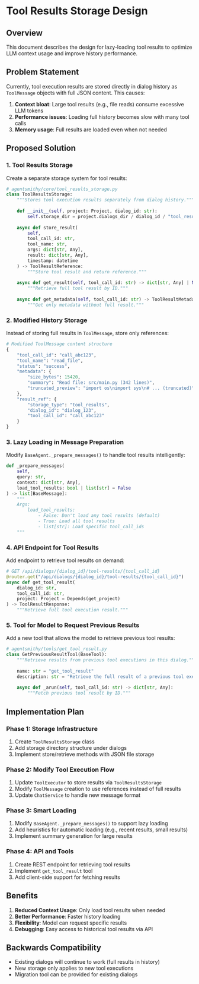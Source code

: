# Tool Results Storage Design

## Overview

This document describes the design for lazy-loading tool results to optimize LLM context usage and improve history performance.

## Problem Statement

Currently, tool execution results are stored directly in dialog history as `ToolMessage` objects with full JSON content. This causes:

1. **Context bloat**: Large tool results (e.g., file reads) consume excessive LLM tokens
2. **Performance issues**: Loading full history becomes slow with many tool calls
3. **Memory usage**: Full results are loaded even when not needed

## Proposed Solution

### 1. Tool Results Storage

Create a separate storage system for tool results:

```python
# agentsmithy/core/tool_results_storage.py
class ToolResultsStorage:
    """Stores tool execution results separately from dialog history."""
    
    def __init__(self, project: Project, dialog_id: str):
        self.storage_dir = project.dialogs_dir / dialog_id / "tool_results"
        
    async def store_result(
        self, 
        tool_call_id: str,
        tool_name: str,
        args: dict[str, Any],
        result: dict[str, Any],
        timestamp: datetime
    ) -> ToolResultReference:
        """Store tool result and return reference."""
        
    async def get_result(self, tool_call_id: str) -> dict[str, Any] | None:
        """Retrieve full tool result by ID."""
        
    async def get_metadata(self, tool_call_id: str) -> ToolResultMetadata | None:
        """Get only metadata without full result."""
```

### 2. Modified History Storage

Instead of storing full results in `ToolMessage`, store only references:

```python
# Modified ToolMessage content structure
{
    "tool_call_id": "call_abc123",
    "tool_name": "read_file",
    "status": "success",
    "metadata": {
        "size_bytes": 15420,
        "summary": "Read file: src/main.py (342 lines)",
        "truncated_preview": "import os\nimport sys\n# ... (truncated)"
    },
    "result_ref": {
        "storage_type": "tool_results",
        "dialog_id": "dialog_123",
        "tool_call_id": "call_abc123"
    }
}
```

### 3. Lazy Loading in Message Preparation

Modify `BaseAgent._prepare_messages()` to handle tool results intelligently:

```python
def _prepare_messages(
    self, 
    query: str, 
    context: dict[str, Any],
    load_tool_results: bool | list[str] = False
) -> list[BaseMessage]:
    """
    Args:
        load_tool_results: 
            - False: Don't load any tool results (default)
            - True: Load all tool results
            - list[str]: Load specific tool_call_ids
    """
```

### 4. API Endpoint for Tool Results

Add endpoint to retrieve tool results on demand:

```python
# GET /api/dialogs/{dialog_id}/tool-results/{tool_call_id}
@router.get("/api/dialogs/{dialog_id}/tool-results/{tool_call_id}")
async def get_tool_result(
    dialog_id: str,
    tool_call_id: str,
    project: Project = Depends(get_project)
) -> ToolResultResponse:
    """Retrieve full tool execution result."""
```

### 5. Tool for Model to Request Previous Results

Add a new tool that allows the model to retrieve previous tool results:

```python
# agentsmithy/tools/get_tool_result.py
class GetPreviousResultTool(BaseTool):
    """Retrieve results from previous tool executions in this dialog."""
    
    name: str = "get_tool_result"
    description: str = "Retrieve the full result of a previous tool execution"
    
    async def _arun(self, tool_call_id: str) -> dict[str, Any]:
        """Fetch previous tool result by ID."""
```

## Implementation Plan

### Phase 1: Storage Infrastructure
1. Create `ToolResultsStorage` class
2. Add storage directory structure under dialogs
3. Implement store/retrieve methods with JSON file storage

### Phase 2: Modify Tool Execution Flow
1. Update `ToolExecutor` to store results via `ToolResultsStorage`
2. Modify `ToolMessage` creation to use references instead of full results
3. Update `ChatService` to handle new message format

### Phase 3: Smart Loading
1. Modify `BaseAgent._prepare_messages()` to support lazy loading
2. Add heuristics for automatic loading (e.g., recent results, small results)
3. Implement summary generation for large results

### Phase 4: API and Tools
1. Create REST endpoint for retrieving tool results
2. Implement `get_tool_result` tool
3. Add client-side support for fetching results

## Benefits

1. **Reduced Context Usage**: Only load tool results when needed
2. **Better Performance**: Faster history loading
3. **Flexibility**: Model can request specific results
4. **Debugging**: Easy access to historical tool results via API

## Backwards Compatibility

- Existing dialogs will continue to work (full results in history)
- New storage only applies to new tool executions
- Migration tool can be provided for existing dialogs
